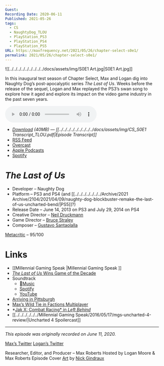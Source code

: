 ```yaml
---
Guest: 
Recording Date: 2020-06-11
Published: 2021-05-26
tags:
  - CS
  - NaughtyDog_TLOU
  - PlayStation_PS3
  - PlayStation_PS4
  - PlayStation_PS5
URL: https://maxfrequency.net/2021/05/26/chapter-select-s0e1/
permalink: 2021/05/26/chapter-select-s0e1/
---
```

![[../../../../../../../../../docs/assets/img/S0E1 Art.jpg|S0E1 Art.jpg]]

In this inaugural test season of Chapter Select, Max and Logan dig into Naughty Dog’s post-apocalyptic series *The Last of Us*. Weeks before the release of the sequel, Logan and Max replayed the PS3’s swan song to explore how it aged and explore its impact on the video game industry in the past seven years.

<audio controls>
  <source src="https://traffic.libsyn.com/chapterselectpod/CS_S0E1_Final_v3.mp3">
</audio>

- *[Download](https://traffic.libsyn.com/chapterselectpod/CS_S0E1_Final_v3.mp3) (40MB)  — [[../../../../../../../../../docs/assets/img/CS_S0E1 Transcript_TLOU.pdf|Episode Transcript]]*
- [RSS Feed](https://chapterselectpod.libsyn.com/rss)
- [Overcast](https://overcast.fm/itunes1568777352/chapter-select)
- [Apple Podcasts](https://podcasts.apple.com/us/podcast/chapter-select/id1568777352)
- [Spotify](https://open.spotify.com/show/4f1TLZXbwtSX7uHROe9KlS)

# *The Last of Us*

- Developer – Naughty Dog
- Platform – PS3 and PS4 (and [[../../../../../../../Archive/2021 Archive/2104/2021/04/09/naughty-dog-blockbuster-remake-the-last-of-us-uncharted-bend/|PS5]]?)
- Release Date – June 14, 2013 on PS3 and July 29, 2014 on PS4
- Creative Director – [Neil Druckmann](https://twitter.com/neil_druckmann?lang=en)
- Game Director – [Bruce Straley](https://twitter.com/bruce_straley)
- Composer – [Gustavo Santaolalla](https://twitter.com/santaolallaok?lang=en)

[Metacritic](https://www.metacritic.com/game/playstation-3/the-last-of-us) – 95/100
# Links

- [[Millennial Gaming Speak |Millennial Gaming Speak ]]
- [*The Last of Us* Wins Game of the Decade ](https://www.metacritic.com/feature/user-poll-results-best-of-2019)
- Soundtrack
	- [Music](https://music.apple.com/us/album/the-last-of-us-video-game-soundtrack/655118434)
	- [Spotify](https://open.spotify.com/album/2GFFxj8aR2XpwIMYanOPjh)
	- [YouTube](https://www.youtube.com/playlist?list=OLAK5uy_kyMghDo-VcuepOIbTbBETu6JT1iXvketY)
- [Arriving in Pittsburgh](https://youtu.be/qYh_fxMZluU)
- [Max’s Wild Tie in Factions Multiplayer ](https://youtu.be/KqI44YX3SAo)
- *[Jak X: Combat Racing* in *Left Behind*](https://youtu.be/O0eE13E2-Lo)
- [[../../../../../../Millennial Gaming Speak/2016/05/17/mgs-uncharted-4-review/|Uncharted 4 Spoilercast]]

---
*This episode was originally recorded on June 11, 2020.*

[Max’s Twitter](https://www.twitter.com/maxroberts143)
[Logan’s Twitter](https://www.twitter.com/mooreman12)

Researcher, Editor, and Producer – Max Roberts
Hosted by Logan Moore & Max Roberts
Episode Cover [Art](https://www.artstation.com/artwork/6v1Xr) by [Nick Gindraux](https://www.artstation.com/ngindraux)